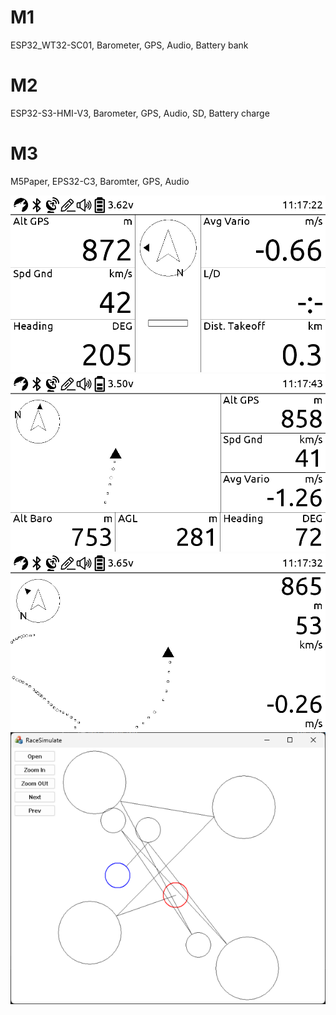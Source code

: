 # M1
ESP32_WT32-SC01, Barometer, GPS, Audio, Battery bank

# M2
ESP32-S3-HMI-V3, Barometer, GPS, Audio, SD, Battery charge

# M3
M5Paper, EPS32-C3, Baromter, GPS, Audio

<img src="doc/M3/screen01.png" width="720">

<img src="doc/M3/screen02.png" width="720">

<img src="doc/M3/screen03.png" width="720">

<img src="doc/M3/RaceSimulator.png" width="720">
